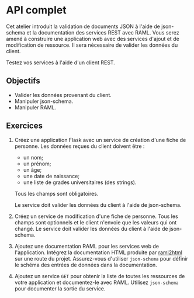 API complet
===========

Cet atelier introduit la validation de documents JSON à l'aide de json-schema et
la documentation des services REST avec RAML. Vous serez amené à construire une
application web avec des services d'ajout et de modification de ressource. Il
sera nécessaire de valider les données du client.

Testez vos services à l'aide d'un client REST.

Objectifs
---------

* Valider les données provenant du client.
* Manipuler json-schema.
* Manipuler RAML.

Exercices
---------

1. Créez une application Flask avec un service de création d'une fiche
   de personne. Les données reçues du client doivent être :
    * un nom;
    * un prénom;
    * un âge;
    * une date de naissance;
    * une liste de grades universitaires (des strings).

   Tous les champs sont obligatoires.

   Le service doit valider les données du client à l'aide de json-schema.

2. Créez un service de modification d'une fiche de personne. Tous les champs
   sont optionnels et le client n'envoie que les valeurs qui ont changé. Le
   service doit valider les données du client à l'aide de json-schema.

3. Ajoutez une documentation RAML pour les services web de l'application.
   Intégrez la documentation HTML produite par [raml2html](https://github.com/raml2html/raml2html)
   sur une route du projet. Assurez-vous d'utiliser `json-schema` pour définir
   le schéma des entrées de données dans la documentation.

4. Ajoutez un service `GET` pour obtenir la liste de toutes les ressources de votre
   application et documentez-le avec RAML. Utilisez `json-schema` pour
   documenter la sortie du service.